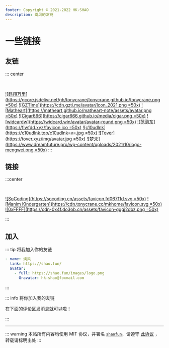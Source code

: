 ```yaml
---
footer: Copyright © 2021-2022 HK-SHAO
description: 烧风的友链
---
```


# 一些链接

## 友链

::: center

<br/>

[![鹤翔万里](https://gcore.jsdelivr.net/gh/tonycrane/tonycrane.github.io/tonycrane.png =50x)](https://tonycrane.cc/)
[![GZTime](https://cdn.gzti.me/avatar/Icon_2021.png =50x)](https://gztime.cc/)
[![Matheart](https://matheart.github.io/matheart-note/assets/avatar.png =50x)](https://matheart.github.io/matheart-note/)
[![Cigar666](https://cigar666.github.io/media/cigar.png =50x)](https://cigar666.github.io/)
[![widcardw](https://widcard.win/avatar/avatar-round.png =50x)](https://widcard.win/)
[![范滇东](https://flwfdd.xyz/favicon.ico =50x)](https://flwfdd.xyz/)
[![c10udlnk](https://c10udlnk.top/c10udlnk=v=.jpg =50x)](https://c10udlnk.top/)
[![Tover](https://tover.xyz/img/avatar.jpg =50x)](https://tover.xyz/)
[![梦未](https://www.dreamfuture.pro/wp-content/uploads/2021/10/logo-mengwei.png =50x)](https://www.dreamfuture.pro/)
:::

## 链接

:::center

<br/>

[![SoCoding](https://socoding.cn/assets/favicon.fd06711d.svg =50x)](https://socoding.cn/)
[![Manim Kindergarten](https://cdn.tonycrane.cc/mkhome/favicon.svg =50x)](https://manim.org.cn/)
[![0xFFFF](https://cdn-0x4f.do3ob.cn/assets/favicon-gggj2dbz.png =50x)](https://0xffff.one/)

:::

## 加入

::: tip 将我加入你的友链
```yaml
- name: 烧风
  link: https://shao.fun/
  avatar:
    - full: https://shao.fun/images/logo.png
      Gravatar: hk-shao@foxmail.com
```
:::

::: info 将你加入我的友链

在下面的评论区发消息就可以啦！

:::

---
::: warning
本站所有内容均使用 MIT 协议，并署名 [`shaofun`](//shao.fun)，请遵守 [此协议](/LICENSE.md) ，转载请标明出处
:::